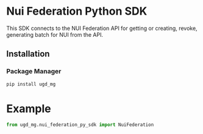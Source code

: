 # Nui Federation Python SDK

This SDK connects to the NUI Federation API for getting or creating, revoke, generating batch for NUI from the API.

## Installation

### Package Manager

```sh
pip install ugd_mg
```

# Example

```py
from ugd_mg.nui_federation_py_sdk import NuiFederation
```
